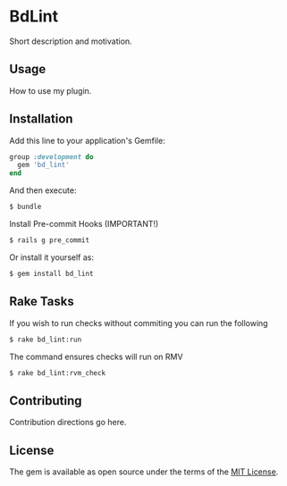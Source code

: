# BdLint
Short description and motivation.

## Usage
How to use my plugin.

## Installation
Add this line to your application's Gemfile:

```ruby
group :development do
  gem 'bd_lint'
end
```

And then execute:
```bash
$ bundle
```

Install Pre-commit Hooks (IMPORTANT!)
```bash
$ rails g pre_commit
```

Or install it yourself as:
```bash
$ gem install bd_lint
```

## Rake Tasks

If you wish to run checks without commiting you can run the following
```bash
$ rake bd_lint:run
```

The command ensures checks will run on RMV
```bash
$ rake bd_lint:rvm_check
```

## Contributing
Contribution directions go here.

## License
The gem is available as open source under the terms of the [MIT License](http://opensource.org/licenses/MIT).
